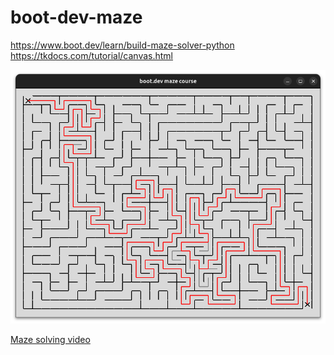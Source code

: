 # boot-dev-maze

https://www.boot.dev/learn/build-maze-solver-python
https://tkdocs.com/tutorial/canvas.html

![A solved maze](https://github.com/aspopescu/boot-dev-maze/blob/main/Maze%20Solution.png)

[Maze solving video](https://github.com/aspopescu/boot-dev-maze/blob/e7e05a4126a755939efa314cfefdaf061af2a71a/Video%20of%20a%20maze%20being%20solved.webm)

